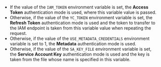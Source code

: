* If the value of the `IAM_TOKEN` environment variable is set, the **Access Token** authentication mode is used, where this variable value is passed.
* Otherwise, if the value of the `YC_TOKEN` environment variable is set, the **Refresh Token** authentication mode is used and the token to transfer to the IAM endpoint is taken from this variable value when repeating the request.
* Otherwise, if the value of the `USE_METADATA_CREDENTIALS` environment variable is set to 1, the **Metadata** authentication mode is used.
* Otherwise, if the value of the `SA_KEY_FILE` environment variable is set, the **Service Account Key** authentication mode is used and the key is taken from the file whose name is specified in this variable.
